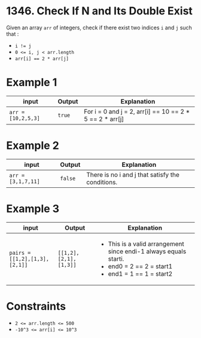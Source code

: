 # 1346. Check If N and Its Double Exist

Given an array `arr` of integers, check if there exist two indices `i` and `j` such that :
- `i != j`
- `0 <= i, j < arr.length`
- `arr[i] == 2 * arr[j]`


# Example 1

| input              | Output | Explanation                                              |
|--------------------|--------|----------------------------------------------------------|
| `arr = [10,2,5,3]` | `true` | For i = 0 and j = 2, arr[i] == 10 == 2 * 5 == 2 * arr[j] |

# Example 2

| input              | Output  | Explanation                                      |
|--------------------|---------|--------------------------------------------------|
| `arr = [3,1,7,11]` | `false` | There is no i and j that satisfy the conditions. |

# Example 3

| input                         | Output                | Explanation                                                                                                                                    |
|-------------------------------|-----------------------|------------------------------------------------------------------------------------------------------------------------------------------------|
| `pairs = [[1,2],[1,3],[2,1]]` | `[[1,2],[2,1],[1,3]]` | <ul><li>This is a valid arrangement since endi-1 always equals starti.</li><li>end0 = 2 == 2 = start1</li><li>end1 = 1 == 1 = start2</li></ul> |

# Constraints

- `2 <= arr.length <= 500`
- `-10^3 <= arr[i] <= 10^3`